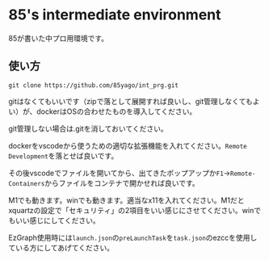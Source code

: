 # 85's intermediate environment

85が書いた中プロ用環境です。

## 使い方

    git clone https://github.com/85yago/int_prg.git

gitはなくてもいいです（zipで落として展開すれば良いし、git管理しなくてもよい）が、dockerはOSの合わせたものを導入してください。

git管理しない場合は.gitを消しておいてください。

dockerをvscodeから使うための適切な拡張機能を入れてください。`Remote Development`を落とせば良いです。

その後vscodeでファイルを開いてから、出てきたポップアップか`F1`→`Remote-Containers`からファイルをコンテナで開かせれば良いです。

M1でも動きます。winでも動きます。適当なx11を入れてください。M1だとxquartzの設定で「セキュリティ」の2項目をいい感じにさせてください。winでもいい感じにしてください。

EzGraph使用時には`launch.json`の`preLaunchTask`を`task.json`のezccを使用している方にしてあげてください。
